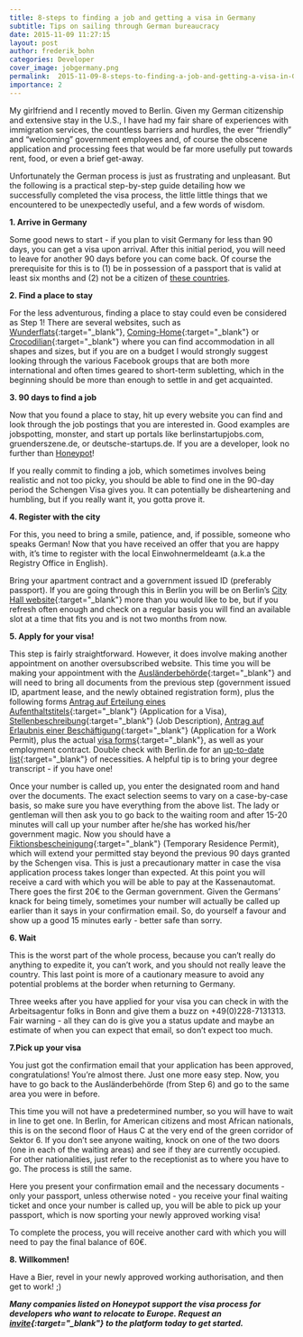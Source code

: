 ```yaml
---
title: 8-steps to finding a job and getting a visa in Germany
subtitle: Tips on sailing through German bureaucracy
date: 2015-11-09 11:27:15
layout: post
author: frederik_bohn
categories: Developer
cover_image: jobgermany.png
permalink:  2015-11-09-8-steps-to-finding-a-job-and-getting-a-visa-in-Germany/
importance: 2
---
```


My girlfriend and I recently moved to Berlin. Given my German citizenship and extensive stay in the U.S., I have had my fair share of experiences with immigration services, the countless barriers and hurdles, the ever “friendly” and “welcoming” government employees and, of course the obscene application and processing fees that would be far more usefully put towards rent, food, or even a brief get-away.

<!--more--> 


Unfortunately the German process is just as frustrating and unpleasant. But the following is a practical step-by-step guide detailing how we successfully completed the visa process, the little  little things that we encountered to be unexpectedly useful, and a few words of wisdom.

**1. Arrive in Germany**

Some good news to start - if you plan to visit Germany for less than 90 days, you can get a visa upon arrival. After this initial period, you will need to leave for another 90 days before you can come back. Of course the prerequisite for this is to (1) be in possession of a passport that is valid at least six months and (2) not be a citizen of [these countries][1].

**2. Find a place to stay**

For the less adventurous, finding a place to stay could even be considered as Step 1!
There are several websites, such as [Wunderflats][2]{:target="_blank"}, [Coming-Home][3]{:target="_blank"} or [Crocodilian][4]{:target="_blank"} where you can find accommodation in all shapes and sizes, but if you are on a budget I would strongly suggest looking through the various Facebook groups that are both more international and often times geared to short-term subletting, which in the beginning should be more than enough to settle in and get acquainted.

**3. 90 days to find a job**

Now that you found a place to stay, hit up every website you can find and look through the job postings that you are interested in. Good examples are jobspotting, monster, and start up portals like berlinstartupjobs.com, gruenderszene.de, or deutsche-startups.de. If you are a developer, look no further than [Honeypot][13]!

If you really commit to finding a job, which sometimes involves being realistic and not too picky, you should be able to find one in the 90-day period the Schengen Visa gives you. It can potentially be disheartening and humbling, but if you really want it, you gotta prove it.

**4. Register with the city**

For this, you need to bring a smile, patience, and, if possible, someone who speaks German! Now that you have received an offer that you are happy with, it’s time to register with the local Einwohnermeldeamt (a.k.a the Registry Office in English).

Bring your apartment contract and a government issued ID (preferably passport). If you are going through this in Berlin you will be on Berlin’s [City Hall website][5]{:target="_blank"} more than you would like to be, but if you refresh often enough and check on a regular basis you will find an available slot at a time that fits you and is not two months from now.

**5. Apply for your visa!**

This step is fairly straightforward. However, it does involve making another appointment on another oversubscribed website. This time you will be making your appointment with the [Ausländerbehörde][6]{:target="_blank"} and will need to bring all documents from the previous step (government issued ID, apartment lease, and the newly obtained registration form), plus  the following forms [Antrag auf Erteilung eines Aufenthaltstitels][7]{:target="_blank"} (Application for a Visa), [Stellenbeschreibung][8]{:target="_blank"} (Job Description), [Antrag auf Erlaubnis einer Beschäftigung][9]{:target="_blank"} (Application for a Work Permit), plus the actual [visa forms][10]{:target="_blank"}, as well as your employment contract. Double check with Berlin.de for an [up-to-date list][11]{:target="_blank"} of necessities. A helpful tip is to bring your degree transcript - if you have one!

Once your number is called up, you enter the designated room and hand over the documents. The exact selection seems to vary on a case-by-case basis, so make sure you have everything from the above list. The lady or gentleman will then ask you to go back to the waiting room and after 15-20 minutes will call up your number after he/she has worked his/her government magic. Now you should have a [Fiktionsbescheinigung][12]{:target="_blank"} (Temporary Residence Permit), which will extend your permitted stay beyond the previous 90 days granted by the Schengen visa. This is just a precautionary matter in case the visa application process takes longer than expected. At this point you will receive a card with which you will be able to pay at the Kassenautomat. There goes the first 20€ to the German government. Given the Germans’ knack for being timely, sometimes your number will actually be called up earlier than it says in your confirmation email. So, do yourself a favour and show up a good 15 minutes early - better safe than sorry.

**6. Wait**

This is the worst part of the whole process, because you can’t really do anything to expedite it, you can’t work, and you should not really leave the country. This last point is more of a cautionary measure to avoid any potential problems at the border when returning to Germany.

Three weeks after you have applied for your visa you can check in with the Arbeitsagentur folks in Bonn and give them a buzz on +49(0)228-7131313. Fair warning - all they can do is give you a status update and maybe an estimate of when you can expect that email, so don’t expect too much.

**7.Pick up your visa**

You just got the confirmation email that your application has been approved, congratulations! You’re almost there. Just one more easy step. Now, you have to go back to the Ausländerbehörde (from Step 6) and go to the same area you were in before.

This time you will not have a predetermined number, so you will have to wait in line to get one. In Berlin, for American citizens and most African nationals, this is on the second floor of Haus C at the very end of the green corridor of Sektor 6. If you don’t see anyone waiting, knock on one of the two doors (one in each of the waiting areas) and see if they are currently occupied. For other nationalities, just refer to the receptionist as to where you have to go. The process is still the same.

Here you present your confirmation email and the necessary documents - only your passport, unless otherwise noted - you receive your final waiting ticket and once your number is called up, you will be able to pick up your passport, which is now sporting your newly approved working visa!

To complete the process, you will receive another card with which you will need to pay the final balance of 60€.

**8. Willkommen!**

Have a Bier, revel in your newly approved working authorisation, and then get to work! ;)

***Many companies listed on Honeypot support the visa process for developers who want to relocate to Europe. Request an [invite][14]{:target="_blank"} to the platform today to get started.***

[1]: http://eur-lex.europa.eu/legal-content/EN/ALL/?uri=CELEX:32001R0539 "Scroll to Annex 1"
[2]: http://wunderflats.com/
[3]: http://www.coming-home.org/
[4]: https://www.crocodilian.de/
[5]: https://service.berlin.de/terminvereinbarung/termin/tag.php?termin=1&dienstleister%5B%5D=122210&dienstleister%5B%5D=122217&dienstleister%5B%5D=122219&dienstleister%5B%5D=122227&dienstleister%5B%5D=122231&dienstleister%5B%5D=122238&dienstleister%5B%5D=122243&dienstleister%5B%5D=122252&dienstleister%5B%5D=122260&dienstleister%5B%5D=122262&dienstleister%5B%5D=122254&dienstleister%5B%5D=122271&dienstleister%5B%5D=122273&dienstleister%5B%5D=122277&dienstleister%5B%5D=122280&dienstleister%5B%5D=122282&dienstleister%5B%5D=122284&dienstleister%5B%5D=122291&dienstleister%5B%5D=122285&dienstleister%5B%5D=122286&dienstleister%5B%5D=122296&dienstleister%5B%5D=150230&dienstleister%5B%5D=122301&dienstleister%5B%5D=122297&dienstleister%5B%5D=122294&dienstleister%5B%5D=122312&dienstleister%5B%5D=122314&dienstleister%5B%5D=122304&dienstleister%5B%5D=122311&dienstleister%5B%5D=122309&dienstleister%5B%5D=317869&dienstleister%5B%5D=324433&dienstleister%5B%5D=325341&dienstleister%5B%5D=324434&dienstleister%5B%5D=324435&dienstleister%5B%5D=122281&dienstleister%5B%5D=324414&dienstleister%5B%5D=122283&dienstleister%5B%5D=122279&dienstleister%5B%5D=122276&dienstleister%5B%5D=122274&dienstleister%5B%5D=122267&dienstleister%5B%5D=122246&dienstleister%5B%5D=122251&dienstleister%5B%5D=122257&dienstleister%5B%5D=122208&dienstleister%5B%5D=122226&anliegen%5B%5D=120686&herkunft=%2Fterminvereinbarung%2F "Make a appointment"
[6]: https://formular.berlin.de/xima-forms-29/get/14443770309460000?mandantid=/OTVBerlin_LABO_XIMA/000-01/instantiationTasks.properties
[7]: http://www.berlin.de/formularserver/formular.php?72301 "Application for a Visa"
[8]: https://www.berlin.de/labo/_assets/zuwanderung/stellenbeschreibung.pdf "Job Description"
[9]: https://www.berlin.de/labo/_assets/zuwanderung/antrag-auf-erlaubnis-einer-beschaeftigung.pdf "Application for work permit"
[10]: http://www.germany.info/Vertretung/usa/en/05__Legal/02__Directory__Services/01__Visa/__Employment__Visa.html "Visa application"
[11]: https://www.berlin.de/labo/willkommen-in-berlin/dienstleistungen/service.245714.php/dienstleistung/305304/en/
[12]: https://upload.wikimedia.org/wikipedia/commons/c/cd/Fiktionsbescheinigung-Klebeetikett.jpg "Example Temporary Residence Permit"
[13]: https://www.honeypot.io/ "The developer-focused job platform"
[14]: https://www.honeypot.io/users/sign_up?utm_source=blog "Sign-up"

